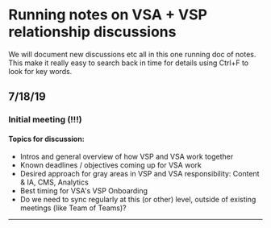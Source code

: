 # Running notes on VSA + VSP relationship discussions

We will document new discussions etc all in this one running doc of notes. This make it really easy to search back in time for details using Ctrl+F to look for key words. 

## 7/18/19
### Initial meeting (!!!)

#### Topics for discussion:

- Intros and general overview of how VSP and VSA work together
- Known deadlines / objectives coming up for VSA work
- Desired approach for gray areas in VSP and VSA responsibility: Content & IA, CMS, Analytics
- Best timing for VSA's VSP Onboarding
- Do we need to sync regularly at this (or other) level, outside of existing meetings (like Team of Teams)?

---
